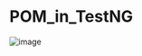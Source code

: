 # POM_in_TestNG

![image](https://user-images.githubusercontent.com/7100940/211346377-53e4e6ee-d2cf-4a0a-bbbb-37175c3d0e44.png)
